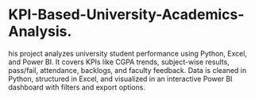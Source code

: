 # KPI-Based-University-Academics-Analysis.
his project analyzes university student performance using Python, Excel, and Power BI. It covers KPIs like CGPA trends, subject-wise results, pass/fail, attendance, backlogs, and faculty feedback. Data is cleaned in Python, structured in Excel, and visualized in an interactive Power BI dashboard with filters and export options.
